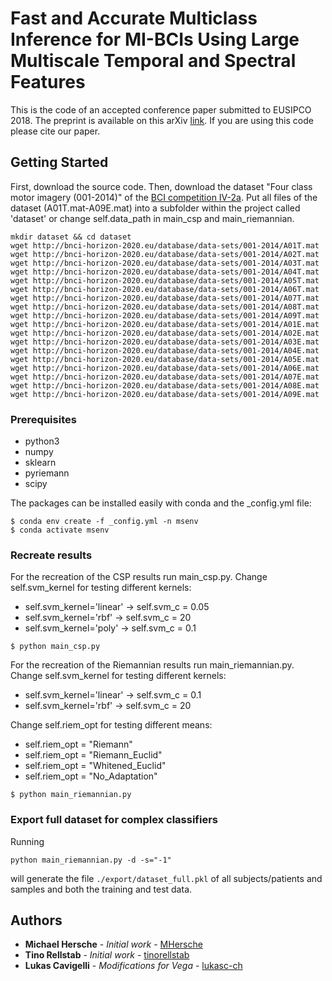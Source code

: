 # Fast and Accurate Multiclass Inference for MI-BCIs Using Large Multiscale Temporal and Spectral Features

This is the code of an accepted conference paper submitted to EUSIPCO 2018. The preprint is available on this arXiv [link](https://arxiv.org/abs/1806.06823). If you are using this code please cite our paper. 

## Getting Started

First, download the source code.
Then, download the dataset "Four class motor imagery (001-2014)" of the [BCI competition IV-2a](http://bnci-horizon-2020.eu/database/data-sets). Put all files of the dataset (A01T.mat-A09E.mat) into a subfolder within the project called 'dataset' or change self.data_path in main_csp and main_riemannian. 

```
mkdir dataset && cd dataset
wget http://bnci-horizon-2020.eu/database/data-sets/001-2014/A01T.mat
wget http://bnci-horizon-2020.eu/database/data-sets/001-2014/A02T.mat
wget http://bnci-horizon-2020.eu/database/data-sets/001-2014/A03T.mat
wget http://bnci-horizon-2020.eu/database/data-sets/001-2014/A04T.mat
wget http://bnci-horizon-2020.eu/database/data-sets/001-2014/A05T.mat
wget http://bnci-horizon-2020.eu/database/data-sets/001-2014/A06T.mat
wget http://bnci-horizon-2020.eu/database/data-sets/001-2014/A07T.mat
wget http://bnci-horizon-2020.eu/database/data-sets/001-2014/A08T.mat
wget http://bnci-horizon-2020.eu/database/data-sets/001-2014/A09T.mat
wget http://bnci-horizon-2020.eu/database/data-sets/001-2014/A01E.mat
wget http://bnci-horizon-2020.eu/database/data-sets/001-2014/A02E.mat
wget http://bnci-horizon-2020.eu/database/data-sets/001-2014/A03E.mat
wget http://bnci-horizon-2020.eu/database/data-sets/001-2014/A04E.mat
wget http://bnci-horizon-2020.eu/database/data-sets/001-2014/A05E.mat
wget http://bnci-horizon-2020.eu/database/data-sets/001-2014/A06E.mat
wget http://bnci-horizon-2020.eu/database/data-sets/001-2014/A07E.mat
wget http://bnci-horizon-2020.eu/database/data-sets/001-2014/A08E.mat
wget http://bnci-horizon-2020.eu/database/data-sets/001-2014/A09E.mat
```

### Prerequisites

- python3
- numpy
- sklearn
- pyriemann
- scipy

The packages can be installed easily with conda and the _config.yml file: 
```
$ conda env create -f _config.yml -n msenv
$ conda activate msenv 
```

### Recreate results

For the recreation of the CSP results run main_csp.py. 
Change self.svm_kernel for testing different kernels:
- self.svm_kernel='linear'  -> self.svm_c = 0.05
- self.svm_kernel='rbf'     -> self.svm_c = 20
- self.svm_kernel='poly'    -> self.svm_c = 0.1

```
$ python main_csp.py
```
For the recreation of the Riemannian results run main_riemannian.py. 
Change self.svm_kernel for testing different kernels:
- self.svm_kernel='linear'  -> self.svm_c = 0.1
- self.svm_kernel='rbf'     -> self.svm_c = 20

Change self.riem_opt for testing different means:
- self.riem_opt = "Riemann"
- self.riem_opt = "Riemann_Euclid" 
- self.riem_opt = "Whitened_Euclid"
- self.riem_opt = "No_Adaptation"

```
$ python main_riemannian.py
```

### Export full dataset for complex classifiers
Running 
```
python main_riemannian.py -d -s="-1"
```
will generate the file `./export/dataset_full.pkl` of all subjects/patients and samples and both the training and test data. 

## Authors

* **Michael Hersche** - *Initial work* - [MHersche](https://github.com/MHersche)
* **Tino Rellstab** - *Initial work* - [tinorellstab](https://github.com/tinorellstab)
* **Lukas Cavigelli** - *Modifications for Vega* - [lukasc-ch](https://github.com/lukasc-ch)
